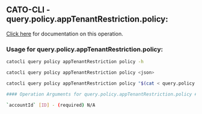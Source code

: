 
## CATO-CLI - query.policy.appTenantRestriction.policy:
[Click here](https://api.catonetworks.com/documentation/#query-query.policy.appTenantRestriction.policy) for documentation on this operation.

### Usage for query.policy.appTenantRestriction.policy:

```bash
catocli query policy appTenantRestriction policy -h

catocli query policy appTenantRestriction policy <json>

catocli query policy appTenantRestriction policy "$(cat < query.policy.appTenantRestriction.policy.json)"

#### Operation Arguments for query.policy.appTenantRestriction.policy ####

`accountId` [ID] - (required) N/A    
